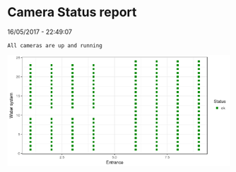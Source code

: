 Camera Status report
================
16/05/2017 - 22:49:07

    All cameras are up and running

![](camreport_files/figure-markdown_github/unnamed-chunk-2-1.png)
